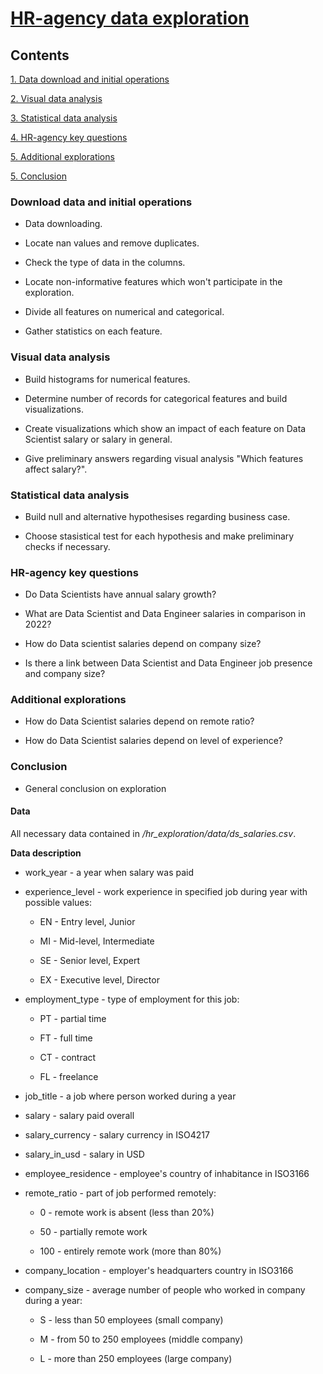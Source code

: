 # [HR-agency data exploration](https://github.com/errlwdfi/sf_data_science/tree/main/hr_exploration)

## Contents
[1. Data download and initial operations](https://github.com/errlwdfi/sf_data_science/tree/main/hr_exploration/README.md#Data_download_and_initial_operations)

[2. Visual data analysis](https://github.com/errlwdfi/sf_data_science/tree/main/hr_exploration/README.md#Visual_data_analysis)

[3. Statistical data analysis](https://github.com/errlwdfi/sf_data_science/tree/main/hr_exploration/README.md#Statistical_data_analysis)

[4. HR-agency key questions](https://github.com/errlwdfi/sf_data_science/tree/main/hr_exploration/README.md#HR-agency_key_questions)

[5. Additional explorations](https://github.com/errlwdfi/sf_data_science/tree/main/hr_exploration/README.md#Additional_explorations)

[5. Conclusion](https://github.com/errlwdfi/sf_data_science/tree/main/hr_exploration/README.md#Conclusion)

### Download data and initial operations

* Data downloading.

* Locate nan values and remove duplicates.

* Check the type of data in the columns.

* Locate non-informative features which won't participate in the exploration.

* Divide all features on numerical and categorical.

* Gather statistics on each feature.

### Visual data analysis

* Build histograms for numerical features.

* Determine number of records for categorical features and build visualizations.

* Create visualizations which show an impact of each feature on Data Scientist salary or salary in general.

* Give preliminary answers regarding visual analysis "Which features affect salary?".

### Statistical data analysis

* Build null and alternative hypothesises regarding business case.

* Choose stasistical test for each hypothesis and make preliminary checks if necessary.

### HR-agency key questions

* Do Data Scientists have annual salary growth?

* What are Data Scientist and Data Engineer salaries in comparison in 2022?

* How do Data scientist salaries depend on company size?

* Is there a link between Data Scientist and Data Engineer job presence and company size?

### Additional explorations

* How do Data Scientist salaries depend on remote ratio?

* How do Data Scientist salaries depend on level of experience?

### Conclusion

* General conclusion on exploration

#### Data

All necessary data contained in */hr_exploration/data/ds_salaries.csv*.

**Data description**

* work_year - a year when salary was paid

* experience_level - work experience in specified job during year with possible values:

    * EN - Entry level, Junior

    * MI - Mid-level, Intermediate

    * SE - Senior level, Expert

    * EX - Executive level, Director

* employment_type - type of employment for this job:

    * PT - partial time

    * FT - full time

    * CT - contract

    * FL - freelance

* job_title - a job where person worked during a year

* salary - salary paid overall

* salary_currency - salary currency in ISO4217

* salary_in_usd - salary in USD

* employee_residence - employee's country of inhabitance in ISO3166

* remote_ratio - part of job performed remotely:

    * 0 - remote work is absent (less than 20%)

    * 50 - partially remote work

    * 100 - entirely remote work (more than 80%)

* company_location - employer's headquarters country in ISO3166

* company_size - average number of people who worked in company during a year:

    * S - less than 50 employees (small company)

    * M - from 50 to 250 employees (middle company)

    * L - more than 250 employees (large company)